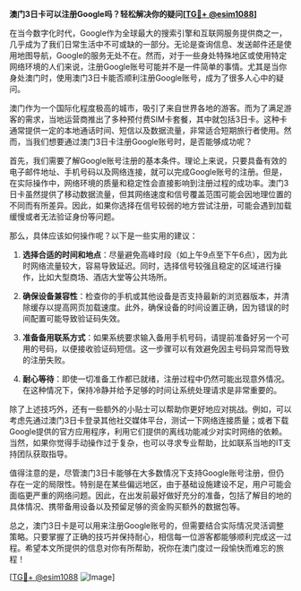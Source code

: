 **澳门3日卡可以注册Google吗？轻松解决你的疑问[[TG💪+ @esim1088](https://t.me/s/esim1088)]**

在当今数字化时代，Google作为全球最大的搜索引擎和互联网服务提供商之一，几乎成为了我们日常生活中不可或缺的一部分。无论是查询信息、发送邮件还是使用地图导航，Google的服务无处不在。然而，对于一些身处特殊地区或使用特定网络环境的人们来说，注册Google账号可能并不是一件简单的事情。尤其是当你身处澳门时，使用澳门3日卡能否顺利注册Google账号，成为了很多人心中的疑问。

澳门作为一个国际化程度极高的城市，吸引了来自世界各地的游客。而为了满足游客的需求，当地运营商推出了多种预付费SIM卡套餐，其中就包括3日卡。这种卡通常提供一定的本地通话时间、短信以及数据流量，非常适合短期旅行者使用。然而，当我们想要通过澳门3日卡注册Google账号时，是否能够成功呢？

首先，我们需要了解Google账号注册的基本条件。理论上来说，只要具备有效的电子邮件地址、手机号码以及网络连接，就可以完成Google账号的注册。但是，在实际操作中，网络环境的质量和稳定性会直接影响到注册过程的成功率。澳门3日卡虽然提供了移动数据流量，但其网络速度和信号覆盖范围可能会因地理位置的不同而有所差异。因此，如果你选择在信号较弱的地方尝试注册，可能会遇到加载缓慢或者无法验证身份等问题。

那么，具体应该如何操作呢？以下是一些实用的建议：

1. **选择合适的时间和地点**：尽量避免高峰时段（如上午9点至下午6点），因为此时网络流量较大，容易导致延迟。同时，选择信号较强且稳定的区域进行操作，比如大型商场、酒店大堂等公共场所。

2. **确保设备兼容性**：检查你的手机或其他设备是否支持最新的浏览器版本，并清除缓存以提高网页加载速度。此外，确保设备的时间设置正确，因为错误的时间配置可能导致验证码失效。

3. **准备备用联系方式**：如果系统要求输入备用手机号码，请提前准备好另一个可用的号码，以便接收验证码短信。这一步骤可以有效避免因主号码异常而导致的注册失败。

4. **耐心等待**：即使一切准备工作都已就绪，注册过程中仍然可能出现意外情况。在这种情况下，保持冷静并给予足够的时间让系统处理请求是非常重要的。

除了上述技巧外，还有一些额外的小贴士可以帮助你更好地应对挑战。例如，可以考虑先通过澳门3日卡登录其他社交媒体平台，测试一下网络连接质量；或者下载Google提供的官方应用程序，利用它们提供的离线功能减少对实时网络的依赖。当然，如果你觉得手动操作过于复杂，也可以寻求专业帮助，比如联系当地的IT支持团队获取指导。

值得注意的是，尽管澳门3日卡能够在大多数情况下支持Google账号注册，但仍存在一定的局限性。特别是在某些偏远地区，由于基础设施建设不足，用户可能会面临更严重的网络问题。因此，在出发前最好做好充分的准备，包括了解目的地的具体情况、携带备用设备以及预留足够的资金购买额外的数据包等。

总之，澳门3日卡是可以用来注册Google账号的，但需要结合实际情况灵活调整策略。只要掌握了正确的技巧并保持耐心，相信每一位游客都能够顺利完成这一过程。希望本文所提供的信息对你有所帮助，祝你在澳门度过一段愉快而难忘的旅程！

[[TG💪+ @esim1088](https://t.me/s/esim1088) ![Image](https://i.postimg.cc/4NQfJmqS/Snipaste-2025-05-13-00-14-12.png)]